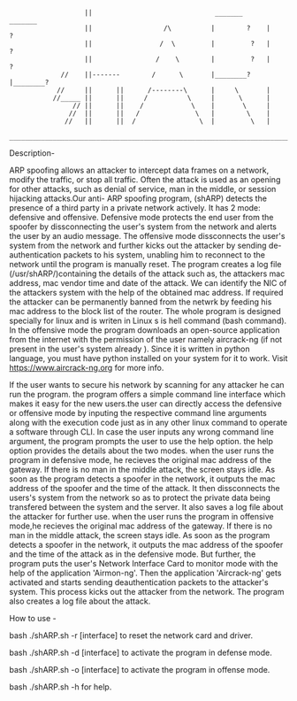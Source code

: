 

			           ||                               _______       _______          
			           ||                  /\          |        ?    |        ?     
			           ||                 /  \         |         ?   |         ?    
			           ||                /    \        |         ?   |         ?    
			     //    ||-------        /      \       |________?    |________?     
			    //     ||      ||      /--------\      |     \       |              
			   //_____ ||      ||     /          \     |      \      |              
			        // ||      ||    /            \    |       \     |             
			       //  ||      ||   /              \   |        \    |             
			      //   ||      ||  /                \  |         \   |             
		_______________________________________________________________________________________	  		   
				       		                       
 









Description-

 
ARP spoofing allows an attacker to intercept data frames on a network, modify the traffic, or stop all traffic. Often the attack is used as an
opening for other attacks, such as denial of service, man in the middle, or session hijacking attacks.Our anti- ARP spoofing program,
(shARP) detects the presence of a third party in a private network actively. It has 2 mode: defensive and offensive.
Defensive mode protects the end user from the spoofer by dissconnecting the user's system from the network and alerts the
user by an audio message. 
The offensive mode dissconnects the user's system from the network and further kicks out the attacker by sending de-authentication packets to his
system, unabling him to reconnect to the network until the program is manually reset. 
The program creates a log file (/usr/shARP/)containing the details of the attack such as, the attackers mac address, mac vendor time and date of 
the attack. We can identify the NIC of the attackers system with the help of the obtained mac address. If required the 
attacker can be permanently banned from the netwrk by feeding his mac address to the block list of the router.
The whole program is designed specially for linux and is writen in Linux s is hell command (bash command). In the offensive mode the program downloads
an open-source application from the internet with the permission of the user namely aircrack-ng  (if not present
in the user's system already ). Since it is written in python language, you must have python installed on your system for it to work. Visit https://www.aircrack-ng.org for more info.

If the user wants to secure his network by scanning for any attacker he can run the program. the program offers a simple command line interface
which makes it easy for the new users.the user can directly access the defensive or offensive mode by inputing the respective command line
arguments along with the execution code just as in  any other linux command to operate a software through CLI. In case the user inputs any wrong
command line argument, the program prompts the user to use the help option. the help option provides the details about the two modes. 
when the user runs the program in defensive mode, he recieves the original mac address of the gateway. If there is no man in the middle attack, the
screen stays idle. As soon as the program detects a spoofer in the network, it outputs the mac address of the spoofer and the time of the attack.
It then dissconnects the users's system from the network so as to protect the private data being transfered between the system and the server. It
also saves a log file about the attacker for further use. when the user runs the program in offensive mode,he recieves the original mac address of
the gateway. If there is no man in the middle attack, the screen stays idle. As soon as the program detects a spoofer in the network, it outputs
the mac address of the spoofer and the time of the attack as in the defensive mode. But further, the program puts the user's Network Interface Card
to monitor mode with the help of the application 'Airmon-ng'. Then the application 'Aircrack-ng' gets activated and starts sending deauthentication
packets to the attacker's system. This process kicks out the attacker from the network. The program also creates a log file about the attack.

How to use - 

bash ./shARP.sh -r [interface] to reset the network card and driver.

bash ./shARP.sh -d [interface] to activate the program in defense mode.

bash ./shARP.sh -o [interface] to activate the program in offense mode.

bash ./shARP.sh -h             for help.

